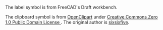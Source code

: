 The label symbol is from FreeCAD's Draft workbench.

The clipboard symbol is from [OpenClipart](https://openclipart.org/detail/212115/clipboard) under [Creative Commons Zero 1.0 Public Domain License ](http://creativecommons.org/publicdomain/zero/1.0/). The original author is [sixsixfive](https://openclipart.org/artist/sixsixfive).
